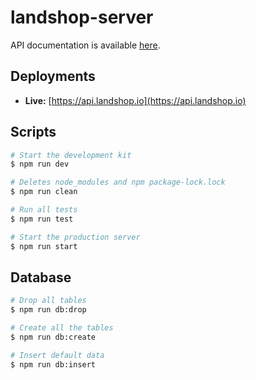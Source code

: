 # landshop-server

API documentation is available [here](https://documenter.getpostman.com/view/1599657/SVSKMpFE?version=latest&language=node).

## Deployments

- **Live:** [https://api.landshop.io](https://api.landshop.io)

## Scripts

```bash
# Start the development kit
$ npm run dev

# Deletes node_modules and npm package-lock.lock
$ npm run clean

# Run all tests
$ npm run test

# Start the production server
$ npm run start
```

## Database

```bash
# Drop all tables
$ npm run db:drop

# Create all the tables
$ npm run db:create

# Insert default data
$ npm run db:insert
```
